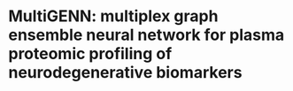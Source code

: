 # MultiGENN: multiplex graph ensemble neural network for plasma proteomic profiling of neurodegenerative biomarkers
